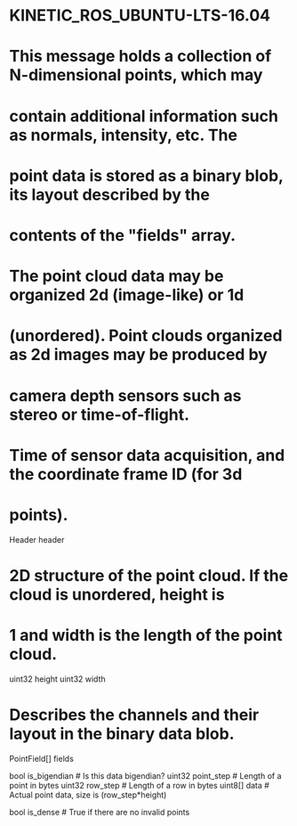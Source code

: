 # KINETIC_ROS_UBUNTU-LTS-16.04

# This message holds a collection of N-dimensional points, which may
# contain additional information such as normals, intensity, etc. The
# point data is stored as a binary blob, its layout described by the
# contents of the "fields" array.

# The point cloud data may be organized 2d (image-like) or 1d
# (unordered). Point clouds organized as 2d images may be produced by
# camera depth sensors such as stereo or time-of-flight.

# Time of sensor data acquisition, and the coordinate frame ID (for 3d
# points).

Header header

# 2D structure of the point cloud. If the cloud is unordered, height is
# 1 and width is the length of the point cloud.
uint32 height
uint32 width

# Describes the channels and their layout in the binary data blob.
PointField[] fields

bool    is_bigendian # Is this data bigendian?
uint32  point_step   # Length of a point in bytes
uint32  row_step     # Length of a row in bytes
uint8[] data         # Actual point data, size is (row_step*height)

bool is_dense        # True if there are no invalid points
